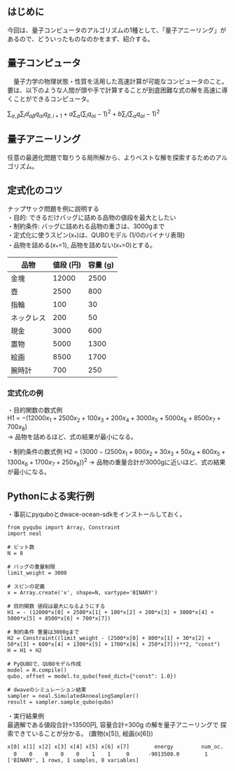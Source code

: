 
## はじめに
今回は、量子コンピュータのアルゴリズムの1種として、「量子アニーリング」があるので、どういったものなのかをまず、紹介する。

## 量子コンピュータ
　量子力学の物理状態・性質を活用した高速計算が可能なコンピュータのこと。  
要は、以下のような人間が頭や手で計算することが到底困難な式の解を高速に導くことができるコンピュータ。

$\sum_{α, β}\sum_{i}d_{αβ}q_{αi}q_{β, i+1} + a\sum_{α}(\sum_{i}q_{αi} - 1)^2 + b\sum_{i}(\sum_{α}q_{αi} - 1)^2$


## 量子アニーリング
任意の最適化問題で取りうる局所解から、よりベストな解を探索するためのアルゴリズム。

## 定式化のコツ
ナップサック問題を例に説明する  
・目的: できるだけバッグに詰める品物の値段を最大としたい  
・制約条件: バッグに詰めれる品物の重さは、3000gまで  
・定式化に使うスピン($x_{*}$)は、QUBOモデル (1/0のバイナリ表現)  
・品物を詰める($x_{*}$=1), 品物を詰めない($x_{*}$=0)とする。

|  品物  |  値段 (円)  |  容量 (g)  |
| ---- | ---- | ---- |
|  金塊  |  12000  |  2500  |
|  壺  |  2500  |  800  |
|  指輪  |  100  |  30  |
|  ネックレス  |  200  |  50  |
|  現金  |  3000  |  600  |
|  置物  |  5000  |  1300  |
|  絵画  |  8500  |  1700  |
|  腕時計  |  700  |  250  |

### 定式化の例
・目的関数の数式例  
H1 = $-(12000x_{1} + 2500x_{2} + 100x_{3} + 200x_{4} + 3000x_{5} + 5000x_{6} + 8500x_{7} + 700x_{8})$  
→ 品物を詰めるほど、式の結果が最小になる。

・制約条件の数式例
H2 = $(3000 - (2500x_{1} + 800x_{2} + 30x_{3} + 50x_{4} + 600x_{5} + 1300x_{6} + 1700x_{7} + 250x_{8}))^2$
→ 品物の重量合計が3000gに近いほど、式の結果が最小になる。


## Pythonによる実行例
・事前にpyquboとdwace-ocean-sdkをインストールしておく。

```
from pyqubo import Array, Constraint
import neal

# ビット数
N = 8

# バッグの重量制限
limit_weight = 3000

# スピンの定義
x = Array.create('x', shape=N, vartype='BINARY')

# 目的関数 値段は最大になるようにする
H1 = - (12000*x[0] + 2500*x[1] + 100*x[2] + 200*x[3] + 3000*x[4] + 5000*x[5] + 8500*x[6] + 700*x[7])

# 制約条件 重量は3000gまで
H2 = Constraint((limit_weight - (2500*x[0] + 800*x[1] + 30*x[2] + 50*x[3] + 600*x[4] + 1300*x[5] + 1700*x[6] + 250*x[7]))**2, "const")
H = H1 + H2

# PyQUBOで、QUBOモデル作成
model = H.compile()
qubo, offset = model.to_qubo(feed_dict={"const": 1.0})

# dwaveのシミュレーション結果
sampler = neal.SimulatedAnnealingSampler()
result = sampler.sample_qubo(qubo)

```

・実行結果例  
最適解である値段合計=13500円, 容量合計=300g の解を量子アニーリングで
探索できていることが分かる。 (置物(x[5]), 絵画(x[6]))

```
x[0] x[1] x[2] x[3] x[4] x[5] x[6] x[7]        energy         num_oc.
  0    0    0    0    0    1    1     0 　　　-9013500.0        1
['BINARY', 1 rows, 1 samples, 8 variables]

```